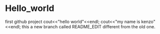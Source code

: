  # Hello_world
first github project
 cout<<"hello world"<<endl;
 cout<<"my name is kenzo"<<endl;
 this a new branch called README_EDIT different from the old one.
